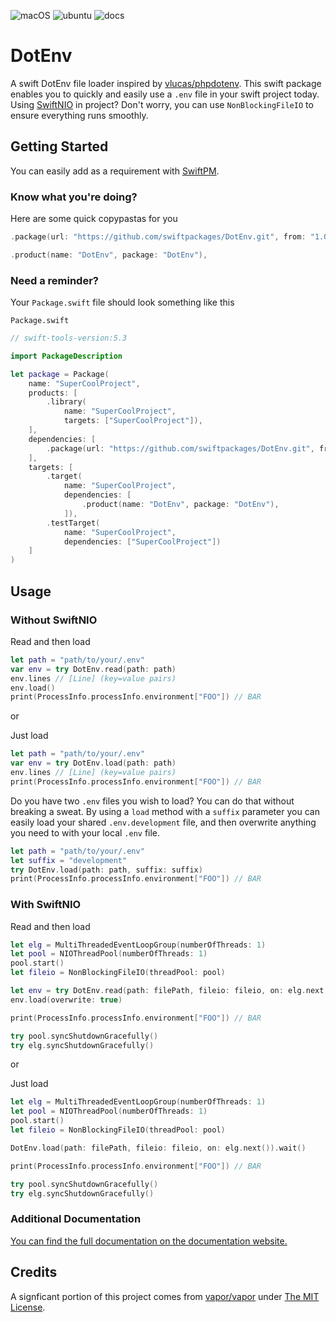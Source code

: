 ![macOS](https://github.com/swiftpackages/DotEnv/workflows/macOS/badge.svg)
![ubuntu](https://github.com/swiftpackages/DotEnv/workflows/ubuntu/badge.svg)
![docs](https://github.com/swiftpackages/DotEnv/workflows/docs/badge.svg)

# DotEnv

A swift DotEnv file loader inspired by [vlucas/phpdotenv](https://github.com/vlucas/phpdotenv).
This swift package enables you to quickly and easily use a `.env` file in your swift project today.
Using [SwiftNIO](https://github.com/apple/swift-nio) in project?
Don't worry, you can use `NonBlockingFileIO` to ensure everything runs smoothly.

## Getting Started

You can easily add as a requirement with [SwiftPM](https://swift.org/package-manager/).

### Know what you're doing?

Here are some quick copypastas for you

```swift
.package(url: "https://github.com/swiftpackages/DotEnv.git", from: "1.0.0"),
```
```swift
.product(name: "DotEnv", package: "DotEnv"),
```

### Need a reminder?

Your `Package.swift` file should look something like this

`Package.swift`
```swift
// swift-tools-version:5.3

import PackageDescription

let package = Package(
    name: "SuperCoolProject",
    products: [
        .library(
            name: "SuperCoolProject",
            targets: ["SuperCoolProject"]),
    ],
    dependencies: [
        .package(url: "https://github.com/swiftpackages/DotEnv.git", from: "1.0.0"),
    ],
    targets: [
        .target(
            name: "SuperCoolProject",
            dependencies: [
                .product(name: "DotEnv", package: "DotEnv"),
            ]),
        .testTarget(
            name: "SuperCoolProject",
            dependencies: ["SuperCoolProject"])
    ]
)
```

## Usage

### Without SwiftNIO
Read and then load

```swift
let path = "path/to/your/.env"
var env = try DotEnv.read(path: path)
env.lines // [Line] (key=value pairs)
env.load()
print(ProcessInfo.processInfo.environment["FOO"]) // BAR
```

or

Just load

```swift
let path = "path/to/your/.env"
var env = try DotEnv.load(path: path)
env.lines // [Line] (key=value pairs)
print(ProcessInfo.processInfo.environment["FOO"]) // BAR
```

Do you have two `.env` files you wish to load? You can do that without breaking a sweat.
By using a `load` method with a `suffix` parameter you can easily load your shared `.env.development` file, and then overwrite anything you need to with your local `.env` file.

```swift
let path = "path/to/your/.env"
let suffix = "development"
try DotEnv.load(path: path, suffix: suffix)
print(ProcessInfo.processInfo.environment["FOO"]) // BAR
```

### With SwiftNIO
Read and then load

```swift
let elg = MultiThreadedEventLoopGroup(numberOfThreads: 1)
let pool = NIOThreadPool(numberOfThreads: 1)
pool.start()
let fileio = NonBlockingFileIO(threadPool: pool)

let env = try DotEnv.read(path: filePath, fileio: fileio, on: elg.next()).wait()
env.load(overwrite: true)

print(ProcessInfo.processInfo.environment["FOO"]) // BAR

try pool.syncShutdownGracefully()
try elg.syncShutdownGracefully()
```

or

Just load

```swift
let elg = MultiThreadedEventLoopGroup(numberOfThreads: 1)
let pool = NIOThreadPool(numberOfThreads: 1)
pool.start()
let fileio = NonBlockingFileIO(threadPool: pool)

DotEnv.load(path: filePath, fileio: fileio, on: elg.next()).wait()

print(ProcessInfo.processInfo.environment["FOO"]) // BAR

try pool.syncShutdownGracefully()
try elg.syncShutdownGracefully()
```

### Additional Documentation

[You can find the full documentation on the documentation website.](https://swiftpackages.github.io/DotEnv)

## Credits

A signficant portion of this project comes from [vapor/vapor](https://github.com/vapor/vapor) under [The MIT License](https://github.com/vapor/vapor/blob/4.36.0/LICENSE).
